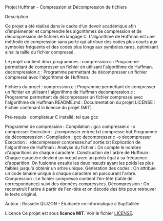 Projet Huffman - Compression et Décompression de fichiers

Description

Ce projet a été réalisé dans le cadre d’un devoir académique afin d’implémenter et comprendre les algorithmes de compression et de décompression de fichiers en langage C. L'algorithme de Huffman est une méthode de compression sans perte qui attribue des codes plus courts aux symboles fréquents et des codes plus longs aux symboles rares, optimisant ainsi la taille du fichier compressé.

Le projet contient deux programmes :
compression.c : Programme permettant de compresser un fichier en utilisant l'algorithme de Huffman.
decompression.c : Programme permettant de décompresser un fichier compressé avec l'algorithme de Huffman.

Fichiers du projet :
compression.c : Programme permettant de compresser un fichier en utilisant l'algorithme de Huffman
decompression.c :  Programme permettant de décompresser un fichier compressé avec l'algorithme de Huffman
README.md : Documentation du projet
LICENSE : Fichier contenant la licence du projet (MIT)

Pré-requis : compilateur C installé, tel que gcc

Programme de compression :
Compilation : gcc compresser.c -o compresser
Execution : ./compresser entree.txt compresse.huf
Programme de décompression : 
Compilation : gcc decompresser.c -o decompresser
Execution : ./decompresser compresse.huf sortie.txt
Explication de l'algorithme de Huffman :
Analyse du fichier : On compte le nombre d'apparitions de chaque caractère.
Construction de l'arbre de Huffman : Chaque caractère devient un nœud avec un poids égal à sa fréquence d'apparition. On fusionne ensuite les deux nœuds ayant les poids les plus faibles jusqu'à obtenir un arbre unique.
Génération des codes : On attribue un code binaire unique à chaque caractère en parcourant l'arbre.
Compression : Le fichier compressé contient l'en-tête (table de correspondance) suivi des données compressées.
Décompression : On reconstruit l'arbre à partir de l'en-tête et on décode des bits pour retrouver le texte original.

Auteur : Rosselle QUIZON - Étudiante en informatique à SupGalilée 

Licence
Ce projet est sous **licence MIT**. Voir le fichier [LICENSE](LICENSE).
